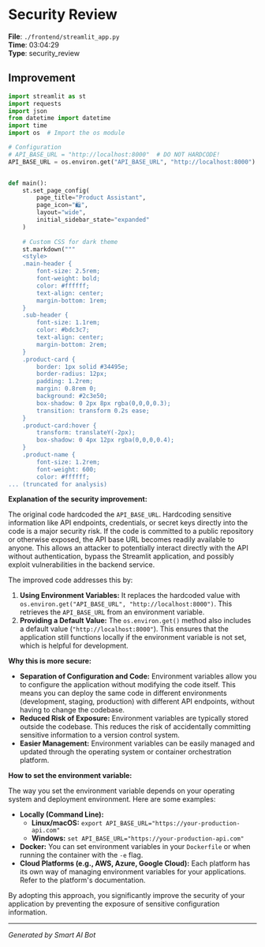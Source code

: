 # Security Review

**File**: `./frontend/streamlit_app.py`  
**Time**: 03:04:29  
**Type**: security_review

## Improvement

```python
import streamlit as st
import requests
import json
from datetime import datetime
import time
import os  # Import the os module

# Configuration
# API_BASE_URL = "http://localhost:8000"  # DO NOT HARDCODE!
API_BASE_URL = os.environ.get("API_BASE_URL", "http://localhost:8000")  # Get from environment variable


def main():
    st.set_page_config(
        page_title="Product Assistant",
        page_icon="🛍️",
        layout="wide",
        initial_sidebar_state="expanded"
    )
    
    # Custom CSS for dark theme
    st.markdown("""
    <style>
    .main-header {
        font-size: 2.5rem;
        font-weight: bold;
        color: #ffffff;
        text-align: center;
        margin-bottom: 1rem;
    }
    .sub-header {
        font-size: 1.1rem;
        color: #bdc3c7;
        text-align: center;
        margin-bottom: 2rem;
    }
    .product-card {
        border: 1px solid #34495e;
        border-radius: 12px;
        padding: 1.2rem;
        margin: 0.8rem 0;
        background: #2c3e50;
        box-shadow: 0 2px 8px rgba(0,0,0,0.3);
        transition: transform 0.2s ease;
    }
    .product-card:hover {
        transform: translateY(-2px);
        box-shadow: 0 4px 12px rgba(0,0,0,0.4);
    }
    .product-name {
        font-size: 1.2rem;
        font-weight: 600;
        color: #ffffff;
... (truncated for analysis)
```

**Explanation of the security improvement:**

The original code hardcoded the `API_BASE_URL`.  Hardcoding sensitive information like API endpoints, credentials, or secret keys directly into the code is a major security risk.  If the code is committed to a public repository or otherwise exposed, the API base URL becomes readily available to anyone. This allows an attacker to potentially interact directly with the API without authentication, bypass the Streamlit application, and possibly exploit vulnerabilities in the backend service.

The improved code addresses this by:

1. **Using Environment Variables:** It replaces the hardcoded value with `os.environ.get("API_BASE_URL", "http://localhost:8000")`. This retrieves the `API_BASE_URL` from an environment variable.
2. **Providing a Default Value:** The `os.environ.get()` method also includes a default value (`"http://localhost:8000"`). This ensures that the application still functions locally if the environment variable is not set, which is helpful for development.

**Why this is more secure:**

* **Separation of Configuration and Code:** Environment variables allow you to configure the application without modifying the code itself.  This means you can deploy the same code in different environments (development, staging, production) with different API endpoints, without having to change the codebase.
* **Reduced Risk of Exposure:** Environment variables are typically stored outside the codebase. This reduces the risk of accidentally committing sensitive information to a version control system.
* **Easier Management:** Environment variables can be easily managed and updated through the operating system or container orchestration platform.

**How to set the environment variable:**

The way you set the environment variable depends on your operating system and deployment environment.  Here are some examples:

* **Locally (Command Line):**
    * **Linux/macOS:** `export API_BASE_URL="https://your-production-api.com"`
    * **Windows:** `set API_BASE_URL="https://your-production-api.com"`
* **Docker:**  You can set environment variables in your `Dockerfile` or when running the container with the `-e` flag.
* **Cloud Platforms (e.g., AWS, Azure, Google Cloud):** Each platform has its own way of managing environment variables for your applications. Refer to the platform's documentation.

By adopting this approach, you significantly improve the security of your application by preventing the exposure of sensitive configuration information.

---
*Generated by Smart AI Bot*

